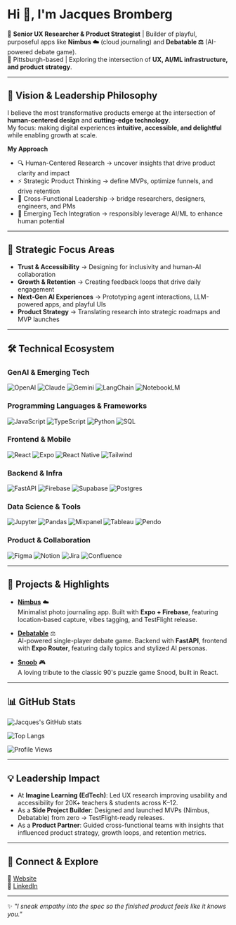 # Hi 👋, I'm Jacques Bromberg  

🎯 **Senior UX Researcher & Product Strategist** | Builder of playful, purposeful apps like **Nimbus ☁️** (cloud journaling) and **Debatable ⚖️** (AI-powered debate game).  
📍 Pittsburgh-based | Exploring the intersection of **UX, AI/ML infrastructure, and product strategy**.  

---

## 🌟 Vision & Leadership Philosophy  

I believe the most transformative products emerge at the intersection of **human-centered design** and **cutting-edge technology**.  
My focus: making digital experiences **intuitive, accessible, and delightful** while enabling growth at scale.  

**My Approach**  
- 🔍 Human-Centered Research → uncover insights that drive product clarity and impact  
- ⚡ Strategic Product Thinking → define MVPs, optimize funnels, and drive retention  
- 🤝 Cross-Functional Leadership → bridge researchers, designers, engineers, and PMs  
- 🚀 Emerging Tech Integration → responsibly leverage AI/ML to enhance human potential  

---

## 🎯 Strategic Focus Areas  
- **Trust & Accessibility** → Designing for inclusivity and human-AI collaboration  
- **Growth & Retention** → Creating feedback loops that drive daily engagement  
- **Next-Gen AI Experiences** → Prototyping agent interactions, LLM-powered apps, and playful UIs  
- **Product Strategy** → Translating research into strategic roadmaps and MVP launches  

---

## 🛠️ Technical Ecosystem  

### GenAI & Emerging Tech
![OpenAI](https://img.shields.io/badge/OpenAI-412991?logo=openai&logoColor=white)
![Claude](https://img.shields.io/badge/Claude-000000?logo=anthropic&logoColor=white)
![Gemini](https://img.shields.io/badge/Gemini-4285F4?logo=google&logoColor=white)
![LangChain](https://img.shields.io/badge/LangChain-1C3C3C?logo=chainlink&logoColor=white)
![NotebookLM](https://img.shields.io/badge/NotebookLM-FF6F61?logo=googledocs&logoColor=white)

### Programming Languages & Frameworks
![JavaScript](https://img.shields.io/badge/JavaScript-F7DF1E?logo=javascript&logoColor=black)
![TypeScript](https://img.shields.io/badge/TypeScript-3178C6?logo=typescript&logoColor=white)
![Python](https://img.shields.io/badge/Python-3776AB?logo=python&logoColor=white)
![SQL](https://img.shields.io/badge/SQL-003B57?logo=sqlite&logoColor=white)

### Frontend & Mobile  
![React](https://img.shields.io/badge/React-20232A?logo=react&logoColor=61DAFB)
![Expo](https://img.shields.io/badge/Expo-000000?logo=expo&logoColor=white)
![React Native](https://img.shields.io/badge/React_Native-20232A?logo=react&logoColor=61DAFB)
![Tailwind](https://img.shields.io/badge/Tailwind_CSS-38B2AC?logo=tailwind-css&logoColor=white)

### Backend & Infra  
![FastAPI](https://img.shields.io/badge/FastAPI-009688?logo=fastapi&logoColor=white)
![Firebase](https://img.shields.io/badge/Firebase-FFCA28?logo=firebase&logoColor=black)
![Supabase](https://img.shields.io/badge/Supabase-3ECF8E?logo=supabase&logoColor=white)
![Postgres](https://img.shields.io/badge/Postgres-336791?logo=postgresql&logoColor=white)

### Data Science & Tools
![Jupyter](https://img.shields.io/badge/Jupyter-F37626?logo=jupyter&logoColor=white)
![Pandas](https://img.shields.io/badge/Pandas-150458?logo=pandas&logoColor=white)
![Mixpanel](https://img.shields.io/badge/Mixpanel-7856FF?logo=mixpanel&logoColor=white)
![Tableau](https://img.shields.io/badge/Tableau-E97627?logo=tableau&logoColor=white)
![Pendo](https://img.shields.io/badge/Pendo-EF3F56?logo=pendo&logoColor=white)

### Product & Collaboration
![Figma](https://img.shields.io/badge/Figma-F24E1E?logo=figma&logoColor=white)
![Notion](https://img.shields.io/badge/Notion-000000?logo=notion&logoColor=white)
![Jira](https://img.shields.io/badge/Jira-0052CC?logo=jira&logoColor=white)
![Confluence](https://img.shields.io/badge/Confluence-172B4D?logo=confluence&logoColor=white)


---

## 📌 Projects & Highlights  

- **[Nimbus](https://github.com/fishpickle/nimbus)** ☁️  
  Minimalist photo journaling app. Built with **Expo + Firebase**, featuring location-based capture, vibes tagging, and TestFlight release.

- **[Debatable](https://github.com/fishpickle/debatable)** ⚖️  
  AI-powered single-player debate game. Backend with **FastAPI**, frontend with **Expo Router**, featuring daily topics and stylized AI personas.  

- **[Snoob](https://github.com/fishpickle/snoob)** 🎮  
  A loving tribute to the classic 90's puzzle game Snood, built in React.  

---

## 📊 GitHub Stats  

![Jacques's GitHub stats](https://github-readme-stats.vercel.app/api?username=fishpickle&show_icons=true&theme=tokyonight)  

![Top Langs](https://github-readme-stats.vercel.app/api/top-langs/?username=fishpickle&layout=compact&theme=tokyonight)  

![Profile Views](https://komarev.com/ghpvc/?username=fishpickle&color=blue&style=flat-square)  

---

## 💡 Leadership Impact  

- At **Imagine Learning (EdTech)**: Led UX research improving usability and accessibility for 20K+ teachers & students across K–12.  
- As a **Side Project Builder**: Designed and launched MVPs (Nimbus, Debatable) from zero → TestFlight-ready releases.  
- As a **Product Partner**: Guided cross-functional teams with insights that influenced product strategy, growth loops, and retention metrics.  

---

## 🤝 Connect & Explore  

🔗 [Website](https://jacquesbromberg.com)  
💼 [LinkedIn](https://linkedin.com/in/jacquesbromberg)  

---
✨ _"I sneak empathy into the spec so the finished product feels like it knows you."_  

